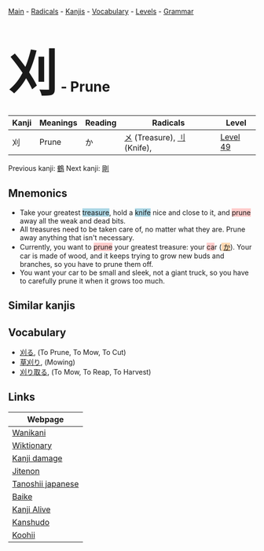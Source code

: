 <style> bigfont {font-size: 100px}</style>
[Main](../index.md) -
[Radicals](../radicals.md) -
[Kanjis](../kanjis.md) -
[Vocabulary](../vocabulary.md) -
[Levels](../levels.md) -
[Grammar](../grammar.md)
# <bigfont> 刈</bigfont> - Prune 

| Kanji | Meanings | Reading | Radicals | Level |
| --- | --- | --- | --- | --- |
| 刈 | Prune | か | [メ](../radicals/メ.md) (Treasure), [刂](../radicals/刂.md) (Knife),  | [Level 49](../levels/wk_level49.md) |

Previous kanji: [鶴](鶴.md) Next kanji: [剛](剛.md) 

## Mnemonics
 * Take your greatest <span style="background-color:#ADD8E6"> treasure</span>, hold a <span style="background-color:#ADD8E6"> knife</span> nice and close to it, and <span style="background-color:#ffcccb"> prune</span> away all the weak and dead bits.
* All treasures need to be taken care of, no matter what they are. Prune away anything that isn't necessary.
* Currently, you want to <span style="background-color:#ffcccb"> prune</span> your greatest treasure: your <span style="background-color:#ffcccb"> ca</span>r (<span style="background-color:#fed8b1"> [か](https://jisho.org/search/か)</span>). Your car is made of wood, and it keeps trying to grow new buds and branches, so you have to prune them off.
* You want your car to be small and sleek, not a giant truck, so you have to carefully prune it when it grows too much.


## Similar kanjis
 


## Vocabulary
 * [刈る](../vocabulary/刈.md), (To Prune, To Mow, To Cut)
* [草刈り](../vocabulary/刈.md), (Mowing)
* [刈り取る](../vocabulary/刈.md), (To Mow, To Reap, To Harvest)



## Links 

| Webpage |
| --- |
| [Wanikani          ](https://www.wanikani.com/kanji/刈) |
| [Wiktionary        ](https://en.wiktionary.org/wiki/刈) |
| [Kanji damage      ](http://www.kanjidamage.com/kanji/search?utf8=✓&q=刈) |
| [Jitenon           ](https://jitenon.com/kanji/刈) |
| [Tanoshii japanese ](https://www.tanoshiijapanese.com/dictionary/kanji.cfm?k=刈) |
| [Baike             ](https://baike.baidu.com/item/刈) |
| [Kanji Alive       ](https://app.kanjialive.com/刈) |
| [Kanshudo          ](https://www.kanshudo.com/searchmn?q=刈) |
| [Koohii            ](https://kanji.koohii.com/study/kanji/刈) |

